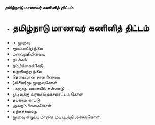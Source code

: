 **தமிழ்நாடு மாணவர் கணினித் திட்டம்**
- # தமிழ்நாடு மாணவர் கணினித் திட்டம்
- n. ஐயுறவு
- ஐயப்பாட்டு நிலை
- மனவுறுதியின்மை
- தயக்கம்
- நம்பிக்கைக்கேடு
- உறுதியற்ற நிலை
- தௌதவான சான்றின்மை
- (வினை)மூ ஐயுறவுகொள்
- . கருத்து வகையில் தள்ளாடு
- முடிவுக்கு வராமல் ஊசலாட்டம் கொள்
- தயக்கம் காட்டு
- அவநம்பிக்கைகொள்
-  ஏற்கத்தயங்கு
- ஐயுறவு எழுப்பு மாறான முடிபுபற்றி அச்சங்கொள்.

